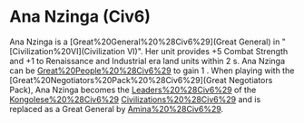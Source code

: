 # Ana Nzinga (Civ6)

Ana Nzinga is a [Great%20General%20%28Civ6%29](Great General) in "[Civilization%20VI](Civilization VI)". Her unit provides +5 Combat Strength and +1 to Renaissance and Industrial era land units within 2 s.
Ana Nzinga can be [Great%20People%20%28Civ6%29](retired) to gain 1 .
When playing with the [Great%20Negotiators%20Pack%20%28Civ6%29](Great Negotiators Pack), Ana Nzinga becomes the [Leaders%20%28Civ6%29](leader) of the [Kongolese%20%28Civ6%29](Kongolese) [Civilizations%20%28Civ6%29](civilization) and is replaced as a Great General by [Amina%20%28Civ6%29](Amina).